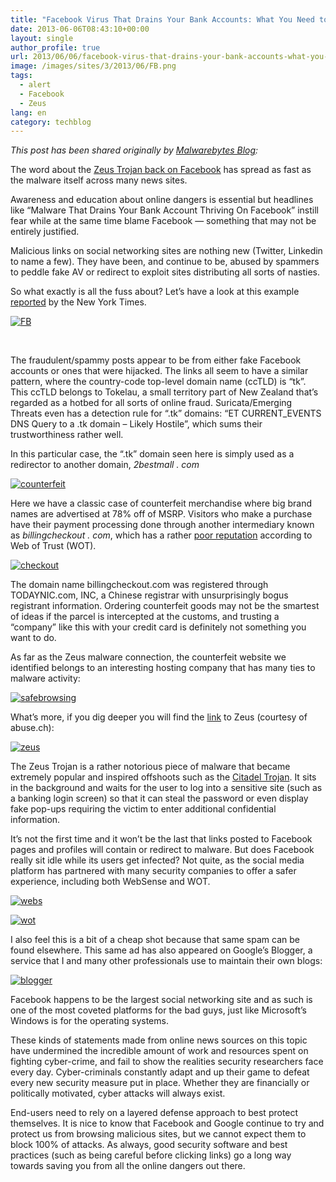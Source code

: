 ```yaml
---
title: "Facebook Virus That Drains Your Bank Accounts: What You Need to Know"
date: 2013-06-06T08:43:10+00:00
layout: single
author_profile: true
url: 2013/06/06/facebook-virus-that-drains-your-bank-accounts-what-you-need-to-know/
image: /images/sites/3/2013/06/FB.png
tags:
  - alert
  - Facebook
  - Zeus
lang: en
category: techblog
---
```

_This post has been shared originally by [Malwarebytes Blog](http://blog.malwarebytes.org/intelligence/2013/06/facebook-virus-that-drains-your-bank-accounts-what-you-need-to-know/):_

The word about the [Zeus Trojan back on Facebook](http://bits.blogs.nytimes.com/2013/06/03/malware-that-drains-your-bank-account-thriving-on-facebook/) has spread as fast as the malware itself across many news sites.

Awareness and education about online dangers is essential but headlines like “Malware That Drains Your Bank Account Thriving On Facebook” instill fear while at the same time blame Facebook — something that may not be entirely justified.

Malicious links on social networking sites are nothing new (Twitter, Linkedin to name a few). They have been, and continue to be, abused by spammers to peddle fake AV or redirect to exploit sites distributing all sorts of nasties.

So what exactly is all the fuss about? Let’s have a look at this example [reported](http://bits.blogs.nytimes.com/2013/06/03/malware-that-drains-your-bank-account-thriving-on-facebook/) by the New York Times.

[![FB](/images/2013/06/FB.png)](/images/2013/06/FB.png)

&nbsp;

The fraudulent/spammy posts appear to be from either fake Facebook accounts or ones that were hijacked. The links all seem to have a similar pattern, where the country-code top-level domain name (ccTLD) is “tk”. This ccTLD belongs to Tokelau, a small territory part of New Zealand that’s regarded as a hotbed for all sorts of online fraud. Suricata/Emerging Threats even has a detection rule for “.tk” domains: “ET CURRENT_EVENTS DNS Query to a .tk domain – Likely Hostile”, which sums their trustworthiness rather well.

In this particular case, the “.tk” domain seen here is simply used as a redirector to another domain, _2bestmall . com_

[![counterfeit](/images/2013/06/counterfeit-300x148.png)](/images/2013/06/counterfeit.png)

Here we have a classic case of counterfeit merchandise where big brand names are advertised at 78% off of MSRP. Visitors who make a purchase have their payment processing done through another intermediary known as _billingcheckout . com_, which has a rather [poor reputation](http://www.mywot.com/en/scorecard/billingcheckout.com) according to Web of Trust (WOT).

[![checkout](/images/2013/06/checkout-300x78.png)](/images/2013/06/checkout.png)

The domain name billingcheckout.com was registered through TODAYNIC.com, INC, a Chinese registrar with unsurprisingly bogus registrant information. Ordering counterfeit goods may not be the smartest of ideas if the parcel is intercepted at the customs, and trusting a “company” like this with your credit card is definitely not something you want to do.

As far as the Zeus malware connection, the counterfeit website we identified belongs to an interesting hosting company that has many ties to malware activity:

[![safebrowsing](/images/2013/06/safebrowsing-300x174.png)](/images/2013/06/safebrowsing.png)

What’s more, if you dig deeper you will find the [link](https://zeustracker.abuse.ch/monitor.php?as=57858) to Zeus (courtesy of abuse.ch):

[![zeus](/images/2013/06/zeus-300x97.png)](/images/2013/06/zeus.png)

The Zeus Trojan is a rather notorious piece of malware that became extremely popular and inspired offshoots such as the [Citadel Trojan](http://blog.malwarebytes.org/intelligence/2012/11/citadel-a-cyber-criminals-ultimate-weapon/). It sits in the background and waits for the user to log into a sensitive site (such as a banking login screen) so that it can steal the password or even display fake pop-ups requiring the victim to enter additional confidential information.

It’s not the first time and it won’t be the last that links posted to Facebook pages and profiles will contain or redirect to malware. But does Facebook really sit idle while its users get infected? Not quite, as the social media platform has partnered with many security companies to offer a safer experience, including both WebSense and WOT.

[![webs](/images/2013/06/webs-300x125.png)](/images/2013/06/webs.png)

[![wot](/images/2013/06/wot-300x138.png)](/images/2013/06/wot.png)

I also feel this is a bit of a cheap shot because that same spam can be found elsewhere. This same ad has also appeared on Google’s Blogger, a service that I and many other professionals use to maintain their own blogs:

[![blogger](/images/2013/06/blogger-300x239.png)](/images/2013/06/blogger.png)

Facebook happens to be the largest social networking site and as such is one of the most coveted platforms for the bad guys, just like Microsoft’s Windows is for the operating systems.

These kinds of statements made from online news sources on this topic have undermined the incredible amount of work and resources spent on fighting cyber-crime, and fail to show the realities security researchers face every day. Cyber-criminals constantly adapt and up their game to defeat every new security measure put in place. Whether they are financially or politically motivated, cyber attacks will always exist.

End-users need to rely on a layered defense approach to best protect themselves. It is nice to know that Facebook and Google continue to try and protect us from browsing malicious sites, but we cannot expect them to block 100% of attacks. As always, good security software and best practices (such as being careful before clicking links) go a long way towards saving you from all the online dangers out there.
